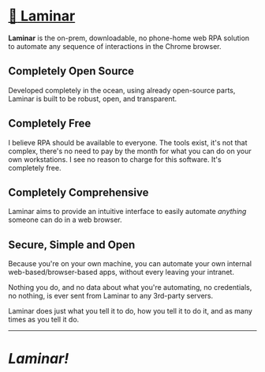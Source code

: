 # [:ocean: Laminar](https://github.com/dosyago/laminar)

**Laminar** is the on-prem, downloadable, no phone-home web RPA solution to automate any sequence of interactions in the Chrome browser.

## Completely Open Source

Developed completely in the ocean, using already open-source parts, Laminar is built to be robust, open, and transparent.

## Completely Free

I believe RPA should be available to everyone. The tools exist, it's not that complex, there's no need to pay by the month for what you can do on your own workstations. I see no reason to charge for this software. It's completely free. 

## Completely Comprehensive

Laminar aims to provide an intuitive interface to easily automate *anything* someone can do in a web browser. 

## Secure, Simple and Open

Because you're on your own machine, you can automate your own internal web-based/browser-based apps, without every leaving your intranet. 

Nothing you do, and no data about what you're automating, no credentials, no nothing, is ever sent from Laminar to any 3rd-party servers. 

Laminar does just what you tell it to do, how you tell it to do it, and as many times as you tell it do.

-------

# *Laminar!*
